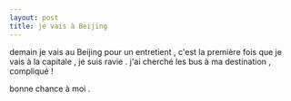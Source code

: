 ```yaml
---
layout: post
title: je vais à Beijing
---
```


<p>demain je vais au Beijing pour un entretient , c&#39;est la première fois que je vais à la capitale , je suis ravie . j&#39;ai cherché les bus à ma destination , compliqué ! </p>
<p>bonne chance à moi .</p>
<p></p>
